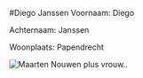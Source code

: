 #Diego Janssen
Voornaam: Diego


Achternaam: Janssen


Woonplaats: Papendrecht


![Maarten Nouwen plus vrouw..](https://davinci-selfservice.educus.nl/app/bijlage/15075328924/0/cef1e90caf096276574af256de0b18f7d5b5ae66)